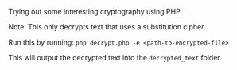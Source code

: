 Trying out some interesting cryptography using PHP.

Note: This only decrypts text that uses a substitution cipher.

Run this by running: `php decrypt.php -e <path-to-encrypted-file>`

This will output the decrypted text into the `decrypted_text` folder.
